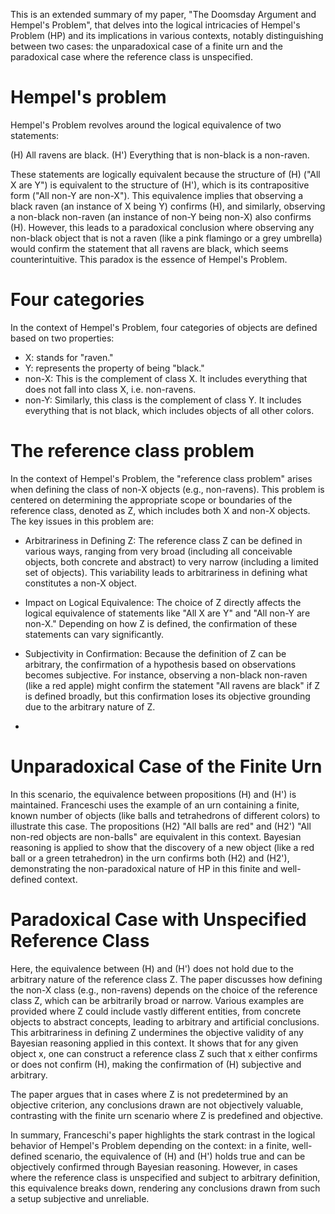 This is an extended summary of my paper, "The Doomsday Argument and Hempel's Problem", that delves into the logical intricacies of Hempel's Problem (HP) and its implications in various contexts, notably distinguishing between two cases: the unparadoxical case of a finite urn and the paradoxical case where the reference class is unspecified.

# Hempel's problem
Hempel's Problem revolves around the logical equivalence of two statements:

(H) All ravens are black.
(H') Everything that is non-black is a non-raven.

These statements are logically equivalent because the structure of (H) ("All X are Y") is equivalent to the structure of (H'), which is its contrapositive form ("All non-Y are non-X"). This equivalence implies that observing a black raven (an instance of X being Y) confirms (H), and similarly, observing a non-black non-raven (an instance of non-Y being non-X) also confirms (H). However, this leads to a paradoxical conclusion where observing any non-black object that is not a raven (like a pink flamingo or a grey umbrella) would confirm the statement that all ravens are black, which seems counterintuitive. This paradox is the essence of Hempel's Problem.

# Four categories
In the context of Hempel's Problem, four categories of objects are defined based on two properties:

* X: stands for "raven."
* Y: represents the property of being "black."
* non-X: This is the complement of class X. It includes everything that does not fall into class X, i.e. non-ravens.
* non-Y: Similarly, this class is the complement of class Y. It includes everything that is not black, which includes objects of all other colors.

# The reference class problem
In the context of Hempel's Problem, the "reference class problem" arises when defining the class of non-X objects (e.g., non-ravens). This problem is centered on determining the appropriate scope or boundaries of the reference class, denoted as Z, which includes both X and non-X objects. The key issues in this problem are:

* Arbitrariness in Defining Z: The reference class Z can be defined in various ways, ranging from very broad (including all conceivable objects, both concrete and abstract) to very narrow (including a limited set of objects). This variability leads to arbitrariness in defining what constitutes a non-X object.

* Impact on Logical Equivalence: The choice of Z directly affects the logical equivalence of statements like "All X are Y" and "All non-Y are non-X." Depending on how Z is defined, the confirmation of these statements can vary significantly.

* Subjectivity in Confirmation: Because the definition of Z can be arbitrary, the confirmation of a hypothesis based on observations becomes subjective. For instance, observing a non-black non-raven (like a red apple) might confirm the statement "All ravens are black" if Z is defined broadly, but this confirmation loses its objective grounding due to the arbitrary nature of Z.
* 
# Unparadoxical Case of the Finite Urn
In this scenario, the equivalence between propositions (H) and (H') is maintained.
Franceschi uses the example of an urn containing a finite, known number of objects (like balls and tetrahedrons of different colors) to illustrate this case.
The propositions (H2) "All balls are red" and (H2') "All non-red objects are non-balls" are equivalent in this context.
Bayesian reasoning is applied to show that the discovery of a new object (like a red ball or a green tetrahedron) in the urn confirms both (H2) and (H2'), demonstrating the non-paradoxical nature of HP in this finite and well-defined context.

# Paradoxical Case with Unspecified Reference Class
Here, the equivalence between (H) and (H') does not hold due to the arbitrary nature of the reference class Z.
The paper discusses how defining the non-X class (e.g., non-ravens) depends on the choice of the reference class Z, which can be arbitrarily broad or narrow.
Various examples are provided where Z could include vastly different entities, from concrete objects to abstract concepts, leading to arbitrary and artificial conclusions.
This arbitrariness in defining Z undermines the objective validity of any Bayesian reasoning applied in this context. It shows that for any given object x, one can construct a reference class Z such that x either confirms or does not confirm (H), making the confirmation of (H) subjective and arbitrary.

The paper argues that in cases where Z is not predetermined by an objective criterion, any conclusions drawn are not objectively valuable, contrasting with the finite urn scenario where Z is predefined and objective.

In summary, Franceschi's paper highlights the stark contrast in the logical behavior of Hempel's Problem depending on the context: in a finite, well-defined scenario, the equivalence of (H) and (H') holds true and can be objectively confirmed through Bayesian reasoning. However, in cases where the reference class is unspecified and subject to arbitrary definition, this equivalence breaks down, rendering any conclusions drawn from such a setup subjective and unreliable.
